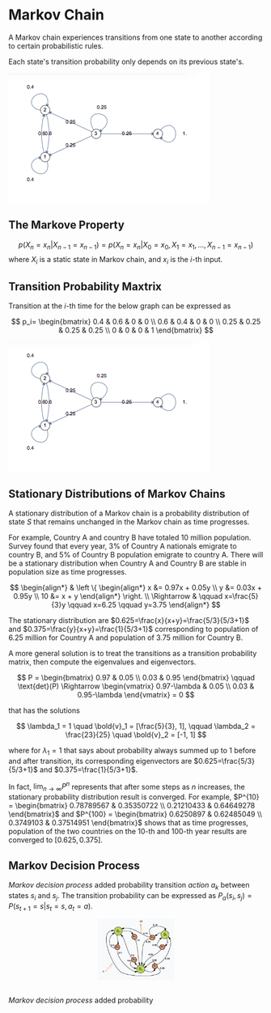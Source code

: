 # Markov Chain

A Markov chain experiences transitions from one state to another according to certain probabilistic rules.

Each state's transition probability only depends on its previous state's.

![markov_chain](imgs/markov_chain.png "markov_chain")

## The Markove Property
$$
p(X_n=x_n | X_{n-1} = x_{n-1})=
p(X_n=x_n | X_{0} = x_{0}, X_{1} = x_{1}, ..., X_{n-1} = x_{n-1})
$$
where $X_i$ is a static state in Markov chain, and $x_i$ is the $i$-th input.

## Transition Probability Maxtrix

Transition at the $i$-th time for the below graph can be expressed as

$$
p_i=
\begin{bmatrix}
      0.4 & 0.6 & 0 & 0 \\
      0.6 & 0.4 & 0 & 0 \\
      0.25 & 0.25 & 0.25 & 0.25 \\
      0 & 0 & 0 & 1
\end{bmatrix}
$$

![markov_chain](imgs/markov_chain.png "markov_chain")


## Stationary Distributions of Markov Chains

A stationary distribution of a Markov chain is a probability distribution of state $S$ that remains unchanged in the Markov chain as time progresses.

For example, Country A and country B have totaled 10 million population.
Survey found that every year, 3% of Country A nationals emigrate to country B, and 5% of Country B population emigrate to country A.
There will be a stationary distribution when Country A and Country B are stable in population size as time progresses.

$$
\begin{align*}
&
\left \{
    \begin{align*}
      x &= 0.97x + 0.05y \\
      y &= 0.03x + 0.95y \\
      10 &= x + y 
    \end{align*}
\right. \\
\Rightarrow &
\qquad x=\frac{5}{3}y \qquad x=6.25 \qquad y=3.75
\end{align*}
$$

The stationary distribution are $0.625=\frac{x}{x+y}=\frac{5/3}{5/3+1}$ and $0.375=\frac{y}{x+y}=\frac{1}{5/3+1}$ corresponding to population of 6.25 million for Country A and population of 3.75 million for Country B.

A more general solution is to treat the transitions as a transition probability matrix, then compute the eigenvalues and eigenvectors.

$$
P =
\begin{bmatrix}
      0.97 & 0.05 \\
      0.03 & 0.95
\end{bmatrix}
\qquad
\text{det}(P) \Rightarrow
\begin{vmatrix}
      0.97-\lambda & 0.05 \\
      0.03 & 0.95-\lambda
\end{vmatrix} = 0
$$

that has the solutions

$$
\lambda_1 = 1 \quad \bold{v}_1 = [\frac{5}{3}, 1],
\qquad
\lambda_2 = \frac{23}{25} \quad \bold{v}_2 = [-1, 1]
$$

where for $\lambda_1=1$ that says about probability always summed up to $1$ before and after transition, its corresponding eigenvectors are $0.625=\frac{5/3}{5/3+1}$ and $0.375=\frac{1}{5/3+1}$.

In fact, $\lim_{n \rightarrow \infty} P^n$ represents that after some steps as $n$ increases, the stationary probability distribution result is converged.
For example, $P^{10} = \begin{bmatrix} 0.78789567 & 0.35350722 \\ 0.21210433 & 0.64649278 \end{bmatrix}$ and $P^{100} = \begin{bmatrix} 0.6250897 & 0.62485049 \\ 0.3749103 & 0.37514951 \end{bmatrix}$ shows that as time progresses, population of the two countries on the $10$-th and $100$-th year results are converged to $[0.625, 0.375]$.

## Markov Decision Process

*Markov decision process* added probability transition *action* $a_k$ between states $s_i$ and $s_j$.
The transition probability can be expressed as $P_a(s_i, s_j)=P(s_{t+1}=s | s_t=s, a_t=a)$.

<div style="display: flex; justify-content: center;">
      <img src="imgs/markov_decision_proc.png" width="30%" height="30%" alt="markov_decision_proc" />
</div>
</br>

*Markov decision process* added probability 